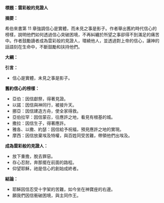 **標題：雲彩般的見證人**

**摘要：**

希伯來書第 11 章強調信心是實體，而未見之事是影子。作者舉出舊約時代信心的榜樣，說明他們如何透過信心突破困境，不再糾纏於所望之事卻得不到滿足的痛苦中。作者鼓勵讀者成為雲彩般的見證人，環繞他人，並透過對上帝的信心，讓神的話語刻在生命中，不斷鼓勵和扶持他們。

**大綱：**

**引言：**
* 信心是實體，未見之事是影子。

**舊約信心的榜樣：**
* 亞伯：因信獻祭，得著見證。
* 以諾：因信與神同行，被接升天。
* 挪亞：因信建造方舟，使全家得救。
* 亞伯拉罕：因信蒙召，往應許之地，看見有根基的城。
* 撒拉：因信生子，得著應許。
* 雅各、以撒、約瑟：因信給予祝福，預見應許之地的實現。
* 摩西：因信放棄埃及特權，與百姓同受苦難，帶領他們出埃及。

**成為雲彩般的見證人：**
* 放下重擔，脫去罪惡。
* 存心忍耐，奔那擺在前面的路程。
* 仰望耶穌，祂是信心的創始成終者。

**結論：**
* 耶穌因信忍受十字架的苦難，如今坐在神寶座的右邊。
* 願我們因信衝破困境，與主同作王。
